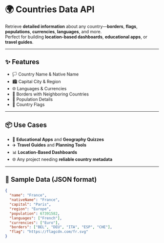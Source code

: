 # 🌍 Countries Data API

Retrieve **detailed information** about any country—**borders**, **flags**, **populations**, **currencies**, **languages**, and more.  
Perfect for building **location-based dashboards**, **educational apps**, or **travel guides**.

---

## ✨ Features

- 🏳️ Country Name & Native Name
- 🏙️ Capital City & Region
- 🌐 Languages & Currencies
- 📍 Borders with Neighboring Countries
- 👥 Population Details
- 🚩 Country Flags

---

## 📦 Use Cases

- 🧠 **Educational Apps** and **Geography Quizzes**
- ✈️ **Travel Guides** and **Planning Tools**
- 📊 **Location-Based Dashboards**
- 🌐 Any project needing **reliable country metadata**

---

## 🧪 Sample Data (JSON format)

```json
{
  "name": "France",
  "nativeName": "France",
  "capital": "Paris",
  "region": "Europe",
  "population": 67391582,
  "languages": ["French"],
  "currencies": ["Euro"],
  "borders": ["BEL", "DEU", "ITA", "ESP", "CHE"],
  "flag": "https://flagcdn.com/fr.svg"
}
```
